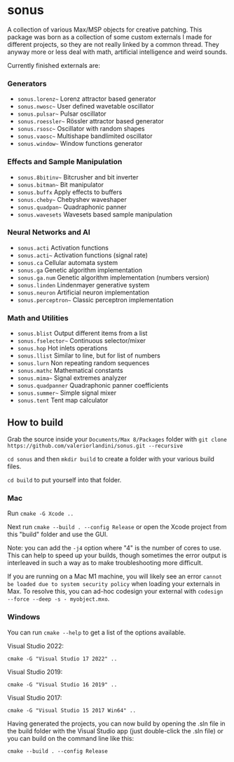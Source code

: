# sonus
A collection of various Max/MSP objects for creative patching. This package was born as a collection of some custom externals
I made for different projects, so they are not really linked by a common thread. They anyway more or less deal with math,
artificial intelligence and weird sounds.

Currently finished externals are:

### Generators
* `sonus.lorenz~` Lorenz attractor based generator
* `sonus.nwosc~` User defined wavetable oscillator
* `sonus.pulsar~` Pulsar oscillator
* `sonus.roessler~` Rössler attractor based generator
* `sonus.rsosc~` Oscillator with random shapes
* `sonus.vaosc~` Multishape bandlimited oscillator
* `sonus.window~` Window functions generator

### Effects and Sample Manipulation
* `sonus.8bitinv~` Bitcrusher and bit inverter
* `sonus.bitman~` Bit manipulator
* `sonus.buffx` Apply effects to buffers
* `sonus.cheby~` Chebyshev waveshaper
* `sonus.quadpan~` Quadraphonic panner
* `sonus.wavesets` Wavesets based sample manipulation

### Neural Networks and AI
* `sonus.acti` Activation functions
* `sonus.acti~` Activation functions (signal rate)
* `sonus.ca` Cellular automata system
* `sonus.ga` Genetic algorithm implementation
* `sonus.ga.num` Genetic algorithm implementation (numbers version)
* `sonus.linden` Lindenmayer generative system
* `sonus.neuron` Artificial neuron implementation
* `sonus.perceptron~` Classic perceptron implementation

### Math and Utilities
* `sonus.blist` Output different items from a list
* `sonus.fselector~` Continuous selector/mixer
* `sonus.hop` Hot inlets operations
* `sonus.llist` Similar to line, but for list of numbers
* `sonus.lurn` Non repeating random sequences
* `sonus.mathc` Mathematical constants
* `sonus.mima~` Signal extremes analyzer
* `sonus.quadpanner` Quadraphonic panner coefficients
* `sonus.summer~` Simple signal mixer
* `sonus.tent` Tent map calculator


## How to build

Grab the source inside your `Documents/Max 8/Packages` folder with `git clone https://github.com/valeriorlandini/sonus.git --recursive` 

`cd sonus` and then `mkdir build` to create a folder with your various build files.

`cd build` to put yourself into that folder.

### Mac 

Run `cmake -G Xcode ..`

Next run `cmake --build . --config Release` or open the Xcode project from this "build" folder and use the GUI.

Note: you can add the `-j4` option where "4" is the number of cores to use.  This can help to speed up your builds, though sometimes the error output is interleaved in such a way as to make troubleshooting more difficult.

If you are running on a Mac M1 machine, you will likely see an error `cannot be loaded due to system security policy` when loading your externals in Max. To resolve this, you can ad-hoc codesign your external with `codesign --force --deep -s - myobject.mxo`.

### Windows

You can run `cmake --help` to get a list of the options available. 

Visual Studio 2022:

`cmake -G "Visual Studio 17 2022" ..`

Visual Studio 2019:

`cmake -G "Visual Studio 16 2019" ..`

Visual Studio 2017:

`cmake -G "Visual Studio 15 2017 Win64" ..`

Having generated the projects, you can now build by opening the .sln file in the build folder with the Visual Studio app (just double-click the .sln file) or you can build on the command line like this:

`cmake --build . --config Release`

